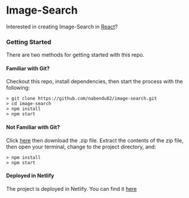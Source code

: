 # Image-Search

Interested in creating Image-Search in [React](https://medium.com/@nabendu82/image-search-app-using-unsplash-api-in-reactjs-1-bb75c4a39a67)?

### Getting Started

There are two methods for getting started with this repo.

#### Familiar with Git?
Checkout this repo, install dependencies, then start the process with the following:

```
> git clone https://github.com/nabendu82/image-search.git
> cd image-search
> npm install
> npm start
```

#### Not Familiar with Git?
Click [here](https://github.com/nabendu82/image-search/archive/master.zip) then download the .zip file.  Extract the contents of the zip file, then open your terminal, change to the project directory, and:

```
> npm install
> npm start
```

#### Deployed in Netlify
The project is deployed in Netlify. You can find it [here](https://unruffled-raman-ddfb98.netlify.com/)
